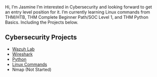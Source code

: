 Hi, I’m Jasmine
I’m interested in Cybersecurity and looking forward to get an entry level position for it.
I’m currently learning Linux commands from THM/HTB, THM Complete Beginner Path/SOC Level 1, and THM Python Basics. Including the Projects below. 

Cybersecurity Projects
----------------------
* [Wazuh Lab](https://github.com/JasmineH18/Practicing-Wazuh/tree/main)
* [Wireshark](https://github.com/JasmineH18/Practicing-Wireshark.git)
* [Python](https://github.com/JasmineH18/Practicing-Python)
* [Linux Commands](https://github.com/JasmineH18/Linux/tree/main)
* Nmap (Not Started)


<!---
JasmineH18/JasmineH18 is a ✨ special ✨ repository because its `README.md` (this file) appears on your GitHub profile.
You can click the Preview link to take a look at your changes.
--->
